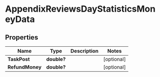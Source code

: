 # AppendixReviewsDayStatisticsMoneyData


## Properties

| Name | Type | Description | Notes |
|------------ | ------------- | ------------- | -------------|
**TaskPost** | **double?** |  |[optional]|
**RefundMoney** | **double?** |  |[optional]|